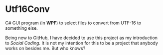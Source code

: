 # Utf16Conv
C# GUI program (in **WPF**) to select files to convert from UTF-16 to something else.

Being new to GitHub, I have decided to use this project as my introduction to *Social Coding.* It is not my intention 
for this to be a project that anybody works on besides me. But who knows?

